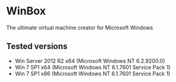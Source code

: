 # WinBox
The ultimate virtual machine creator for Microsoft Windows

## Tested versions
- Win Server 2012 R2 x64 (Microsoft Windows NT 6.2.9200.0)
- Win 7 SP1 x64 (Microsoft Windows NT 6.1.7601 Service Pack 1)
- Win 7 SP1 x86 (Microsoft Windows NT 6.1.7601 Service Pack 1)
